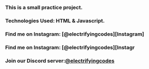 ### This is a small practice project.

### Technologies Used: HTML & Javascript.

### Find me on Instagram: [@electrifyingcodes][Instagram]
### Find me on Instagram: [@electrifyingcodes][Instagr
### Join our Discord server:[@electrifyingcodes][discord]

[Instgram]: https://www.instagram.com/electrifying_codes
[discord]: htt